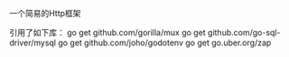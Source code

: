 一个简易的Http框架

引用了如下库：
go get github.com/gorilla/mux
go get github.com/go-sql-driver/mysql
go get github.com/joho/godotenv
go get go.uber.org/zap
